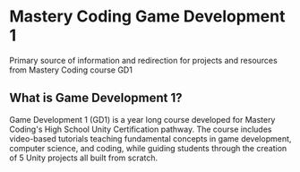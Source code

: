 # Mastery Coding Game Development 1

Primary source of information and redirection for projects and resources from Mastery Coding course GD1

## What is Game Development 1?

Game Development 1 (GD1) is a year long course developed for Mastery Coding's High School Unity Certification pathway. The course includes video-based tutorials teaching fundamental concepts in game development, computer science, and coding, while guiding students through the creation of 5 Unity projects all built from scratch.

